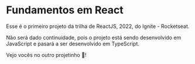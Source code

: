 <h1>Fundamentos em React</h1>

Esse é o primeiro projeto da trilha de ReactJS, 2022, do Ignite - Rocketseat.

Não será dado continuidade, pois o projeto está sendo desenvolvido em JavaScript e pasará a ser desenvolvido em TypeScript. 

Vejo vocês no outro projetinho 👋! 